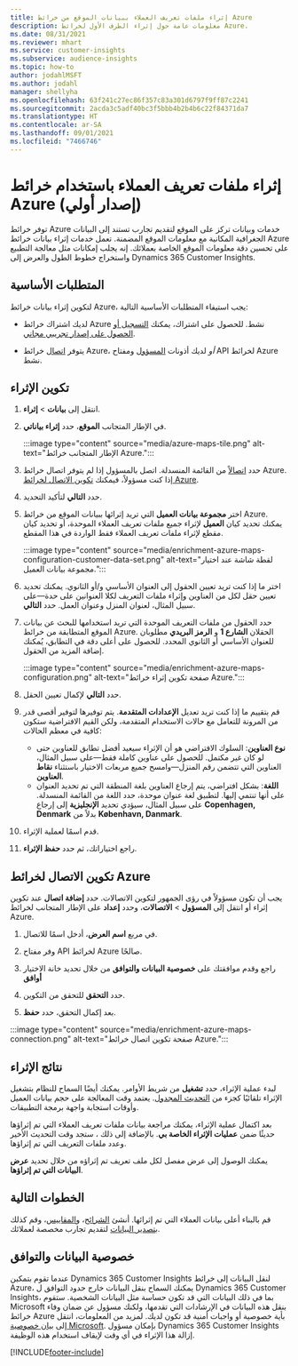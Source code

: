 ```yaml
---
title: إثراء ملفات تعريف العملاء ببيانات الموقع من خرائط Azure
description: معلومات عامة حول إثراء الطرف الأول لخرائط Azure.
ms.date: 08/31/2021
ms.reviewer: mhart
ms.service: customer-insights
ms.subservice: audience-insights
ms.topic: how-to
author: jodahlMSFT
ms.author: jodahl
manager: shellyha
ms.openlocfilehash: 63f241c27ec86f357c83a301d6797f9ff87c2241
ms.sourcegitcommit: 2acda3c5adf40bc3f5bbb4b2b4b6c22f84371da7
ms.translationtype: HT
ms.contentlocale: ar-SA
ms.lasthandoff: 09/01/2021
ms.locfileid: "7466746"
---
```

# <a name="enrichment-of-customer-profiles-with-azure-maps-preview"></a>إثراء ملفات تعريف العملاء باستخدام خرائط Azure (إصدار أولي)

توفر خرائط Azure خدمات وبيانات تركز على الموقع لتقديم تجارب تستند إلى البيانات الجغرافية المكانية مع معلومات الموقع المضمنة. تعمل خدمات إثراء بيانات خرائط Azure على تحسين دقة معلومات الموقع الخاصة بعملائك. إنه يجلب إمكانات مثل معالجة التطبيع واستخراج خطوط الطول والعرض إلى Dynamics 365 Customer Insights.

## <a name="prerequisites"></a>المتطلبات الأساسية

لتكوين إثراء بيانات خرائط Azure، يجب استيفاء المتطلبات الأساسية التالية:

- لديك اشتراك خرائط Azure نشط. للحصول على اشتراك، يمكنك [التسجيل أو الحصول على إصدار تجريبي مجاني](https://azure.microsoft.com/services/azure-maps/).

- يتوفر [اتصال](connections.md) خرائط Azure، *أو* لديك أذونات [المسؤول](permissions.md#administrator) ومفتاح API لخرائط Azure نشط.

## <a name="configure-the-enrichment"></a>تكوين الإثراء

1. انتقل إلى **بيانات** > **إثراء**. 

1. في الإطار المتجانب **الموقع**، حدد **إثراء بياناتي**.

   :::image type="content" source="media/azure-maps-tile.png" alt-text="الإطار المتجانب خرائط Azure.":::

1. حدد [اتصالاً](connections.md) من القائمة المنسدلة. اتصل بالمسؤول إذا لم يتوفر اتصال خرائط Azure. إذا كنت مسؤولاً، فيمكنك [تكوين الاتصال لخرائط Azure](#configure-the-connection-for-azure-maps). 

1. حدد **التالي** لتأكيد التحديد.

1. اختر **مجموعة بيانات العميل** التي تريد إثرائها ببيانات الموقع من خرائط Azure. يمكنك تحديد كيان **العميل** لإثراء جميع ملفات تعريف العملاء الموحدة، أو تحديد كيان مقطع لإثراء ملفات تعريف العملاء فقط الواردة في هذا المقطع.

    :::image type="content" source="media/enrichment-azure-maps-configuration-customer-data-set.png" alt-text="لقطة شاشة عند اختيار مجموعة بيانات العميل.":::

1. اختر ما إذا كنت تريد تعيين الحقول إلى العنوان الأساسي و/أو الثانوي. يمكنك تحديد تعيين حقل لكل من العناوين وإثراء ملفات التعريف لكلا العنوانين على حدة&mdash;على سبيل المثال، لعنوان المنزل وعنوان العمل. حدد **التالي**.

1. حدد الحقول من ملفات التعريف الموحدة التي تريد استخدامها للبحث عن بيانات الموقع المتطابقة من خرائط Azure. الحقلان **الشارع 1** و **الرمز البريدي** مطلوبان للعنوان الأساسي أو الثانوي المحدد. للحصول على أعلى دقة في التطابق، يُمكنك إضافة المزيد من الحقول.

   :::image type="content" source="media/enrichment-azure-maps-configuration.png" alt-text="صفحة تكوين إثراء خرائط Azure.":::

1. حدد **التالي** لإكمال تعيين الحقل.

1. قم بتقييم ما إذا كنت تريد تعديل **الإعدادات المتقدمة**. يتم توفيرها لتوفير أقصى قدر من المرونة للتعامل مع حالات الاستخدام المتقدمة، ولكن القيم الافتراضية ستكون كافية في معظم الحالات:
   - **نوع العناوين**: السلوك الافتراضي هو أن الإثراء سيعيد أفضل تطابق للعناوين حتى لو كان غير مكتمل. للحصول على عناوين كاملة فقط&mdash;على سبيل المثال، العناوين التي تتضمن رقم المنزل&mdash;وامسح جميع مربعات الاختيار باستثناء **نقاط العناوين**. 
   - **اللغة**: بشكل افتراضي، يتم إرجاع العناوين بلغة المنطقة التي تم تحديد العنوان على أنها تنتمي إليها. لتطبيق لغة عنوان موحدة، حدد اللغة من القائمة المنسدلة. على سبيل المثال، سيؤدي تحديد **الإنجليزية** إلى إرجاع **Copenhagen, Denmark** بدلاً من **København, Danmark**.

1. قدم اسمًا لعملية الإثراء.

1. راجع اختياراتك، ثم حدد **حفظ الإثراء**.

## <a name="configure-the-connection-for-azure-maps"></a>تكوين الاتصال لخرائط Azure

يجب أن تكون مسؤولاً في رؤى الجمهور لتكوين الاتصالات. حدد **إضافة اتصال** عند تكوين إثراء أو انتقل إلى **المسؤول** > **الاتصالات**، وحدد **إعداد** على الإطار المتجانب لخرائط Azure.

1. في مربع **اسم العرض**، أدخل اسمًا للاتصال.

1. وفر مفتاح API لخرائط Azure صالحًا.

1. راجع وقدم موافقتك على **خصوصية البيانات والتوافق‬** من خلال تحديد خانة الاختيار **أوافق**

1. حدد **التحقق** للتحقق من التكوين.

1. بعد إكمال التحقق، حدد **حفظ**.

:::image type="content" source="media/enrichment-azure-maps-connection.png" alt-text="صفحة تكوين اتصال خرائط Azure.":::

## <a name="enrichment-results"></a>نتائج الإثراء

لبدء عملية الإثراء، حدد **تشغيل** من شريط الأوامر. يمكنك أيضًا السماح للنظام بتشغيل الإثراء تلقائيًا كجزء من [التحديث المجدول](system.md#schedule-tab). يعتمد وقت المعالجة على حجم بيانات العميل وأوقات استجابة واجهة برمجة التطبيقات.

بعد اكتمال عملية الإثراء، يمكنك مراجعة بيانات ملفات تعريف العملاء التي تم إثراؤها حديثًا ضمن **عمليات الإثراء الخاصة بي**. بالإضافة إلى ذلك ، ستجد وقت التحديث الأخير وعدد ملفات التعريف التي تم إثراؤها.

يمكنك الوصول إلى عرض مفصل لكل ملف تعريف تم إثراؤه من خلال تحديد **عرض البيانات التي تم إثراؤها**.

## <a name="next-steps"></a>الخطوات التالية

قم بالبناء أعلى بيانات العملاء التي تم إثرائها. أنشئ [الشرائح](segments.md)، و[المقاييس](measures.md)، وقم كذلك [بتصدير البيانات](export-destinations.md) لتقديم تجارب مخصصة لعملائك.

## <a name="data-privacy-and-compliance"></a>خصوصية البيانات والتوافق

عندما تقوم بتمكين Dynamics 365 Customer Insights لنقل البيانات إلى خرائط Azure، يمكنك السماح بنقل البيانات خارج حدود التوافق ل Dynamics 365 Customer Insights، بما في ذلك البيانات التي قد تكون حساسة مثل البيانات الشخصية. ستقوم Microsoft بنقل هذه البيانات في الإرشادات التي تقدمها، ولكنك مسؤول عن ضمان وفاء خرائط Azure بأية خصوصية أو واجبات أمنية قد تكون لديك. لمزيد من المعلومات، انتقل إلى [بيان خصوصية Microsoft](https://go.microsoft.com/fwlink/?linkid=396732).
بإمكان مسؤول Dynamics 365 Customer Insights إزالة هذا الإثراء في أي وقت لإيقاف استخدام هذه الوظيفة.

[!INCLUDE[footer-include](../includes/footer-banner.md)]
